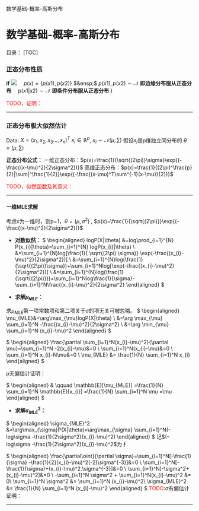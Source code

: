 数学基础-概率-高斯分布

# 数学基础-概率-高斯分布
目录：
[TOC]

### 正态分布性质
**if** <img src="http://chart.googleapis.com/chart?cht=tx&chl= $p(x)\sim \mathcal N(u, \sum)\{$" style="border:none;">
&ensp;&ensp;$p(x)=\{p(x1), p(x2)\}$ $&ensp;$ $p(x1),p(x2)\sim \mathcal N$ **即边缘分布服从正态分布**
&ensp;&ensp;$p(x1|x2)\sim\mathcal N$ **即条件分布服从正态分布**
$\}$

<font color=red>TODO，证明： </font>

-----------------------------

### 正态分布极大似然估计
Data: $X=(x_{1},x_{2},x_{3}...,x_{n})^T$
$x_{i}\in \mathbb{R}^p$,  $x_{i} \sim \mathcal N(\mu, \sum)$ 假设$x_{i}$是p维独立同分布的 
$\theta=(\mu, \sum)$

**正态分布公式：**
一维正态分布：$p(x)=\frac{1}{\sqrt{(2\pi)}\sigma}\exp{(-\frac{(x-\mu)^2}{2\sigma^2})}$
高维正态分布：$p(x)=\frac{1}{(2\pi)^\frac{p}{2}|\sum|^\frac{1}{2}}\exp{(-\frac{(x-\mu)^T\sum^{-1}(x-\mu)}{2})}$

<font color=red>TODO，似然函数及其意义：</font>

---------------

#### **一维MLE求解**
考虑x为一维时，则p=1，$\theta=(\mu, \sigma^2)$ , $p(x)=\frac{1}{\sqrt{(2\pi)}}\exp{(-\frac{(x-\mu)^2}{2\sigma^2})}$

* **对数似然：**
$
\begin{aligned}
    logP(X|\theta) &=log\prod_{i=1}^{N} P(x_{i}|\theta)=\sum_{i=1}^{N} logP(x_{i}|\theta) \\
                       &=\sum_{i=1}^{N}log[\frac{1}{ \sqrt{(2\pi) \sigma}} \exp(-\frac{(x_{i}-\mu)^2}{2\sigma^2})] \\
                       &=\sum_{i=1}^{N}log(\frac{1}{\sqrt{(2\pi)}\sigma})+\sum_{i=1}^Nlog[\exp(-\frac{(x_{i}-\mu)^2}{2\sigma^2})] \\
                       &=\sum_{i=1}^{N}log(\frac{1}{\sqrt{(2\pi)}})+\sum_{i=1}^Nlog\frac{1}{\sigma}-\sum_{i=1}^N\frac{(x_{i}-\mu)^2}{2\sigma^2}
\end{aligned}
$


* **求解$\mu_{MLE}$：**

求$\mu_{MLE}$第一项常数项和第二项关于$\sigma$的项无关可被忽略。
$
\begin{aligned}
    \mu_{MLE}&=\arg\max_{\mu}logP(X|\theta) \\
                  &=\arg \max_{\mu} \sum_{i=1}^N -\frac{(x_{i}-\mu)^2}{2\sigma^2} \\
                  &=\arg \min_{\mu} \sum_{i=1}^N (x_{i}-\mu)^2
\end{aligned}
$

$
\begin{aligned}
    \frac{\partial \sum_{i=1}^N(x_{i}-\mu)^2}{\partial \mu}=\sum_{i=1}^N -2(x_{i}-\mu)&=0 \\
    \sum_{i=1}^N(x_{i}-\mu)&=0 \\
    \sum_{i=1}^N x_{i}-N\mu&=0 \\
    \mu_{MLE} &= \frac{1}{N} \sum_{i=1}^N x_{i}
\end{aligned}
$

$\mu$无偏估计证明：

$
\begin{aligned}
    & \qquad \mathbb{E}[\mu_{MLE}] 
    =\frac{1}{N} \sum_{i=1}^N \mathbb{E}[x_{i}] 
    =\frac{1}{N} \sum_{i=1}^N \mu 
    =\mu
\end{aligned}
$

* **求解$\sigma_{MLE}^2$：**

$
\begin{aligned}
	\sigma_{MLE}^2 &=\arg\max_{\sigma}P(X|\theta)=\arg\max_{\sigma} \sum_{i=1}^N(-log\sigma
	-\frac{1}{2\sigma^2}(x_{i}-\mu)^2)
\end{aligned}
$
记$(-log\sigma -\frac{1}{2\sigma^2}(x_{i}-\mu)^2$为$\oint$

$
\begin{aligned}
	\frac{\partial\oint}{\partial \sigma}=\sum_{i=1}^N[-\frac{1}{\sigma}
	-\frac{1}{2}(x_{i}-\mu)^2(-2)\sigma^{-3}]&=0 \\
	\sum_{i=1}^N[-\frac{1}{\sigma}+(x_{i}-\mu)^2.\sigma^{-3}]&=0 \\
	\sum_{i=1}^N[-\sigma^2+(x_{i}-\mu)^2]&=0 \\
	-\sum_{i=1}^N \sigma^2 + \sum_{i=1}^N(x_{i}-\mu)^2 &= 0\\
	\sum_{i=1}^N \sigma^2 &= \sum_{i=1}^N (x_{i}-\mu)^2\\
	\sigma_{MLE}^2 &= \frac{1}{N} \sum_{i=1}^N (x_{i}-\mu)^2
\end{aligned}
$
<font color=red>TODO:</font>$\sigma$有偏估计证明：

---------------------------------